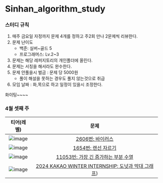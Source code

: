 # Sinhan_algorithm_study


### 스터디 규칙
1. 매주 금요일 자정까지 문제 4개를 정하고 주2회 만나 2문제씩 리뷰한다.
2. 문제 난이도
   - 백준: 실버~골드 5
   - 프로그래머스: Lv.2~3
3. 문제는 해당 레퍼지토리의 개인폴더에 올린다.
4. 문제는 서칭을 해서라도 완수한다.
5. 문제 안풀을시 벌금 : 문제 당 5000원
   - 풀이 해설을 못하는 경우도 풀지 않는것으로 취급
7. 모임 날짜 : 화,목으로 하고 일정이 있을시 조정한다. 

화이팅~~~~ 

### 4월 셋째 주
| 티어(레벨)                | 문제                                           |
|:--------------------------:|:------------------------------------------------:|
|![image](https://github.com/Elandland/Sinhan_algorithm_study/assets/81346079/683d0f73-9b7c-4dc4-af50-b7d30be75c8f) | [2606번: 바이러스](https://www.acmicpc.net/problem/2606) |
|![image](https://github.com/Elandland/Sinhan_algorithm_study/assets/81346079/263ff8a2-08b6-4e24-b4cf-c26a7603808c)| [1654번: 랜선 자르기](https://www.acmicpc.net/problem/1654) |
|![image](https://github.com/Elandland/Sinhan_algorithm_study/assets/81346079/683d0f73-9b7c-4dc4-af50-b7d30be75c8f) | [11053번: 가장 긴 증가하는 부분 수열](https://www.acmicpc.net/problem/11053) |
|![image](https://github.com/Elandland/Sinhan_algorithm_study/assets/81346079/3eafae46-3870-44a5-a667-8115a6d473fd)| [2024 KAKAO WINTER INTERNSHIP: 도넛과 막대 그래프](https://school.programmers.co.kr/learn/courses/30/lessons/258711)) |
